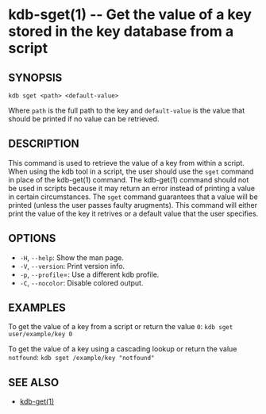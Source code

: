 kdb-sget(1) -- Get the value of a key stored in the key database from a script
==============================================================================

## SYNOPSIS

`kdb sget <path> <default-value>`

Where `path` is the full path to the key and `default-value` is the value that should be printed if no value can be retrieved.

## DESCRIPTION

This command is used to retrieve the value of a key from within a script.
When using the kdb tool in a script, the user should use the `sget` command in place of the kdb-get(1) command.
The kdb-get(1) command should not be used in scripts because it may return an error instead of printing a value in certain circumstances.
The `sget` command guarantees that a value will be printed (unless the user passes faulty arugments).
This command will either print the value of the key it retrives or a default value that the user specifies.

## OPTIONS

- `-H`, `--help`:
  Show the man page.
- `-V`, `--version`:
  Print version info.
- `-p`, `--profile`=<profile>:
  Use a different kdb profile.
- `-C`, `--nocolor`:
  Disable colored output.


## EXAMPLES

To get the value of a key from a script or return the value `0`:
`kdb sget user/example/key 0`

To get the value of a key using a cascading lookup or return the value `notfound`:
`kdb sget /example/key "notfound"`

## SEE ALSO

- [kdb-get(1)](kdb-get.md)
